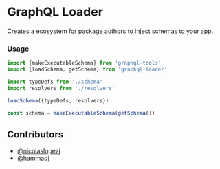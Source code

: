 # GraphQL Loader

Creates a ecosystem for package authors to inject schemas to your app.

### Usage

```js
import {makeExecutableSchema} from 'graphql-tools'
import {loadSchema, getSchema} from 'graphql-loader'

import typeDefs from './schema'
import resolvers from './resolvers'

loadSchema({typeDefs, resolvers})

const schema = makeExecutableSchema(getSchema())
```


## Contributors

- [@nicolaslopezj](https://github.com/nicolaslopezj)
- [@hammadj](https://github.com/hammadj)
